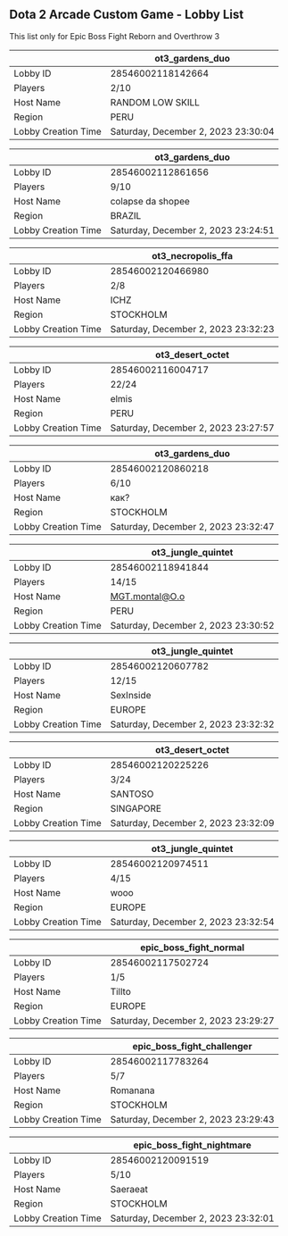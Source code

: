 ## Dota 2 Arcade Custom Game - Lobby List

This list only for Epic Boss Fight Reborn and Overthrow 3

|  | ot3_gardens_duo |
| ------ | ------ |
| Lobby ID | 28546002118142664 |
| Players | 2/10 |
| Host Name | RANDOM LOW SKILL |
| Region | PERU |
| Lobby Creation Time | Saturday, December 2, 2023 23:30:04 |


|  | ot3_gardens_duo |
| ------ | ------ |
| Lobby ID | 28546002112861656 |
| Players | 9/10 |
| Host Name | colapse da shopee |
| Region | BRAZIL |
| Lobby Creation Time | Saturday, December 2, 2023 23:24:51 |


|  | ot3_necropolis_ffa |
| ------ | ------ |
| Lobby ID | 28546002120466980 |
| Players | 2/8 |
| Host Name | ICHZ |
| Region | STOCKHOLM |
| Lobby Creation Time | Saturday, December 2, 2023 23:32:23 |


|  | ot3_desert_octet |
| ------ | ------ |
| Lobby ID | 28546002116004717 |
| Players | 22/24 |
| Host Name | elmis |
| Region | PERU |
| Lobby Creation Time | Saturday, December 2, 2023 23:27:57 |


|  | ot3_gardens_duo |
| ------ | ------ |
| Lobby ID | 28546002120860218 |
| Players | 6/10 |
| Host Name | как? |
| Region | STOCKHOLM |
| Lobby Creation Time | Saturday, December 2, 2023 23:32:47 |


|  | ot3_jungle_quintet |
| ------ | ------ |
| Lobby ID | 28546002118941844 |
| Players | 14/15 |
| Host Name | MGT.montal@O.o |
| Region | PERU |
| Lobby Creation Time | Saturday, December 2, 2023 23:30:52 |


|  | ot3_jungle_quintet |
| ------ | ------ |
| Lobby ID | 28546002120607782 |
| Players | 12/15 |
| Host Name | SexInside |
| Region | EUROPE |
| Lobby Creation Time | Saturday, December 2, 2023 23:32:32 |


|  | ot3_desert_octet |
| ------ | ------ |
| Lobby ID | 28546002120225226 |
| Players | 3/24 |
| Host Name | SANTOSO |
| Region | SINGAPORE |
| Lobby Creation Time | Saturday, December 2, 2023 23:32:09 |


|  | ot3_jungle_quintet |
| ------ | ------ |
| Lobby ID | 28546002120974511 |
| Players | 4/15 |
| Host Name | wooo |
| Region | EUROPE |
| Lobby Creation Time | Saturday, December 2, 2023 23:32:54 |


|  | epic_boss_fight_normal |
| ------ | ------ |
| Lobby ID | 28546002117502724 |
| Players | 1/5 |
| Host Name | Tillto |
| Region | EUROPE |
| Lobby Creation Time | Saturday, December 2, 2023 23:29:27 |


|  | epic_boss_fight_challenger |
| ------ | ------ |
| Lobby ID | 28546002117783264 |
| Players | 5/7 |
| Host Name | Romanana |
| Region | STOCKHOLM |
| Lobby Creation Time | Saturday, December 2, 2023 23:29:43 |


|  | epic_boss_fight_nightmare |
| ------ | ------ |
| Lobby ID | 28546002120091519 |
| Players | 5/10 |
| Host Name | Saeraeat |
| Region | STOCKHOLM |
| Lobby Creation Time | Saturday, December 2, 2023 23:32:01 |


